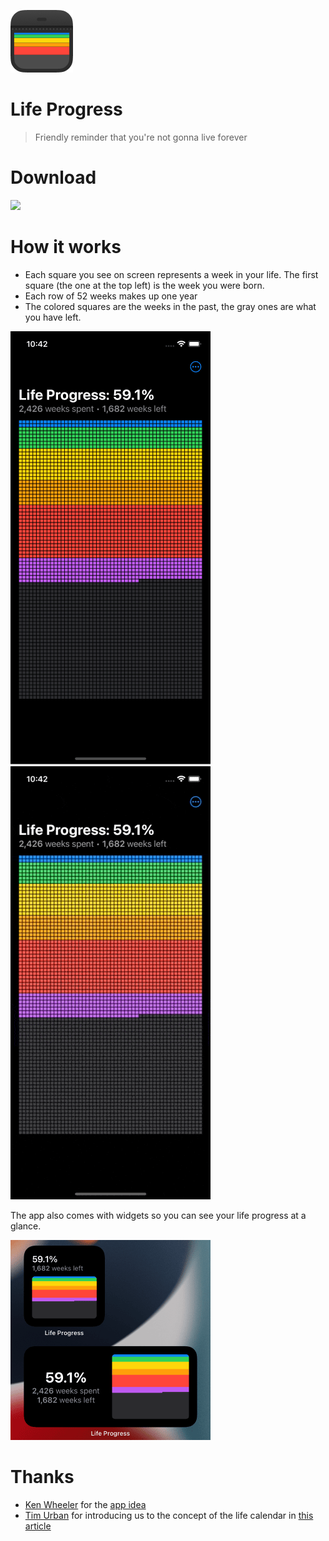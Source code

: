 ![](Misc/AppIcon.png)
# Life Progress
> Friendly reminder that you're not gonna live forever

# Download
[![](https://tools.applemediaservices.com/api/badges/download-on-the-app-store/black/en-us?size=250x83&amp;releaseDate=1654905600&h=f4802d3508cd275e9ac19760115d0889)](https://apps.apple.com/us/app/life-progress-life-calendar/id1629026581)

# How it works
- Each square you see on screen represents a week in your life. The first square (the one at the top left) is the week you were born.
- Each row of 52 weeks makes up one year
- The colored squares are the weeks in the past, the gray ones are what you have left.

![](Misc/Home.png) ![](Misc/Demo.gif)

The app also comes with widgets so you can see your life progress at a glance.

![](Misc/Widget.png)

# Thanks
- [Ken Wheeler](https://twitter.com/ken_wheeler) for the [app idea](https://twitter.com/tienphaw/status/1533797664432615424)
- [Tim Urban](https://twitter.com/waitbutwhy) for introducing us to the concept of the life calendar in [this article](https://waitbutwhy.com/2014/05/life-weeks.html)